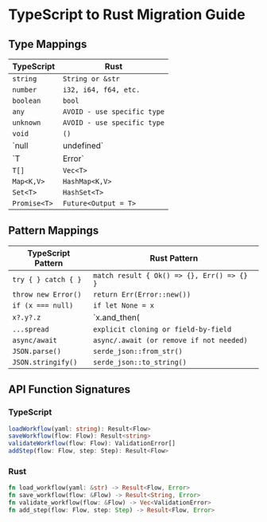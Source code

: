 # TypeScript to Rust Migration Guide

## Type Mappings

| TypeScript | Rust |
|------------|------|
| `string` | `String or &str` |
| `number` | `i32, i64, f64, etc.` |
| `boolean` | `bool` |
| `any` | `AVOID - use specific type` |
| `unknown` | `AVOID - use specific type` |
| `void` | `()` |
| `null | undefined` | `Option<T>` |
| `T | Error` | `Result<T, Error>` |
| `T[]` | `Vec<T>` |
| `Map<K,V>` | `HashMap<K,V>` |
| `Set<T>` | `HashSet<T>` |
| `Promise<T>` | `Future<Output = T>` |

## Pattern Mappings

| TypeScript Pattern | Rust Pattern |
|-------------------|-------------|
| `try { } catch { }` | `match result { Ok() => {}, Err() => {} }` |
| `throw new Error()` | `return Err(Error::new())` |
| `if (x === null)` | `if let None = x` |
| `x?.y?.z` | `x.and_then(|x| x.y).and_then(|y| y.z)` |
| `...spread` | `explicit cloning or field-by-field` |
| `async/await` | `async/.await (or remove if not needed)` |
| `JSON.parse()` | `serde_json::from_str()` |
| `JSON.stringify()` | `serde_json::to_string()` |

## API Function Signatures

### TypeScript
```typescript
loadWorkflow(yaml: string): Result<Flow>
saveWorkflow(flow: Flow): Result<string>
validateWorkflow(flow: Flow): ValidationError[]
addStep(flow: Flow, step: Step): Result<Flow>
```

### Rust
```rust
fn load_workflow(yaml: &str) -> Result<Flow, Error>
fn save_workflow(flow: &Flow) -> Result<String, Error>
fn validate_workflow(flow: &Flow) -> Vec<ValidationError>
fn add_step(flow: Flow, step: Step) -> Result<Flow, Error>
```
